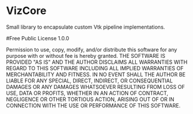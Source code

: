 # VizCore

Small library to encapsulate custom Vtk pipeline implementations.

#Free Public License 1.0.0

Permission to use, copy, modify, and/or distribute this software for any purpose with or without fee is hereby granted. THE SOFTWARE IS PROVIDED "AS IS" AND THE AUTHOR DISCLAIMS ALL WARRANTIES WITH REGARD TO THIS SOFTWARE INCLUDING ALL IMPLIED WARRANTIES OF MERCHANTABILITY AND FITNESS. IN NO EVENT SHALL THE AUTHOR BE LIABLE FOR ANY SPECIAL, DIRECT, INDIRECT, OR CONSEQUENTIAL DAMAGES OR ANY DAMAGES WHATSOEVER RESULTING FROM LOSS OF USE, DATA OR PROFITS, WHETHER IN AN ACTION OF CONTRACT, NEGLIGENCE OR OTHER TORTIOUS ACTION, ARISING OUT OF OR IN CONNECTION WITH THE USE OR PERFORMANCE OF THIS SOFTWARE.
